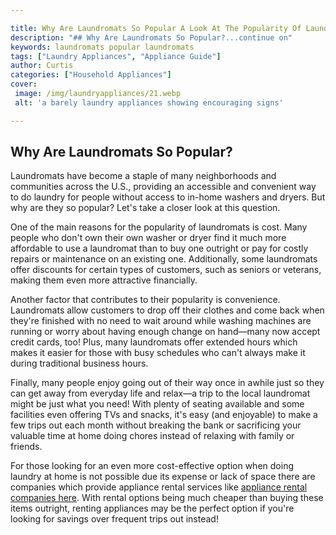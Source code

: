 ```yaml
---

title: Why Are Laundromats So Popular A Look At The Popularity Of Laundromats
description: "## Why Are Laundromats So Popular?...continue on"
keywords: laundromats popular laundromats
tags: ["Laundry Appliances", "Appliance Guide"]
author: Curtis
categories: ["Household Appliances"]
cover: 
 image: /img/laundryappliances/21.webp
 alt: 'a barely laundry appliances showing encouraging signs'

---
```


## Why Are Laundromats So Popular? 
Laundromats have become a staple of many neighborhoods and communities across the U.S., providing an accessible and convenient way to do laundry for people without access to in-home washers and dryers. But why are they so popular? Let's take a closer look at this question. 

One of the main reasons for the popularity of laundromats is cost. Many people who don't own their own washer or dryer find it much more affordable to use a laundromat than to buy one outright or pay for costly repairs or maintenance on an existing one. Additionally, some laundromats offer discounts for certain types of customers, such as seniors or veterans, making them even more attractive financially. 

Another factor that contributes to their popularity is convenience. Laundromats allow customers to drop off their clothes and come back when they're finished with no need to wait around while washing machines are running or worry about having enough change on hand—many now accept credit cards, too! Plus, many laundromats offer extended hours which makes it easier for those with busy schedules who can't always make it during traditional business hours. 

 Finally, many people enjoy going out of their way once in awhile just so they can get away from everyday life and relax—a trip to the local laundromat might be just what you need! With plenty of seating available and some facilities even offering TVs and snacks, it's easy (and enjoyable) to make a few trips out each month without breaking the bank or sacrificing your valuable time at home doing chores instead of relaxing with family or friends. 

 For those looking for an even more cost-effective option when doing laundry at home is not possible due its expense or lack of space there are companies which provide appliance rental services like [appliance rental companies here](./pages/appliance-rental). With rental options being much cheaper than buying these items outright, renting appliances may be the perfect option if you're looking for savings over frequent trips out instead!
